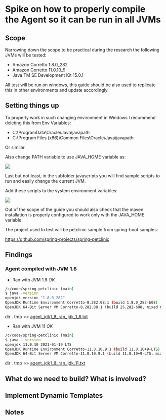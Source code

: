 # Spike on how to properly compile the Agent so it can be run in all JVMs 

## Scope

Narrowing down the scope to be practical during the research the following JVMs will be tested:

- Amazon Corretto 1.8.0_282
- Amazon Corretto 11.0.10_9
- Java TM SE Development Kit 15.0.1

All test will be run on windows, this guide should be also used to replicate this in other environments and update accordingly.


## Setting things up
To properly work in such changing environment in Windows I recommend deleting this from Env Variables:
 - C:\ProgramData\Oracle\Java\javapath
- C:\Program Files (x86)\Common Files\Oracle\Java\javapath

Or similar.

Also change PATH variable to use JAVA_HOME variable as:

![](https://www.happycoders.eu/wp-content/uploads/2019/07/Path_1.png)

Last but not least, in the subfolder javascripts you will find sample scripts to run and easily change the current JVM.


Add these scripts to the system environment variables:

![](https://www.happycoders.eu/wp-content/uploads/2019/07/Path_scripts.png)

Out of the scope of the guide you should also check that the maven installation is properly configured to work only with the JAVA_HOME variable.

The project used to test will be petclinic sample from spring-boot samples:

https://github.com/spring-projects/spring-petclinic

## Findings

### Agent compiled with JVM 1.8
* Ran with JVM 1.8 *OK*
``` bash
/c/code/spring-petclinic (main)
$ java -version
openjdk version "1.8.0_282"
OpenJDK Runtime Environment Corretto-8.282.08.1 (build 1.8.0_282-b08)
OpenJDK 64-Bit Server VM Corretto-8.282.08.1 (build 25.282-b08, mixed mode)
```
 dir *.* tmp >> [agent_jdk1_8_ran_jdk_1_8.txt](results/agent_jdk1_8_ran_jdk_1_8.txt)


* Ran with JVM 11  *OK*
``` bash
/c/code/spring-petclinic (main)
$ java --version
openjdk 11.0.10 2021-01-19 LTS
OpenJDK Runtime Environment Corretto-11.0.10.9.1 (build 11.0.10+9-LTS)
OpenJDK 64-Bit Server VM Corretto-11.0.10.9.1 (build 11.0.10+9-LTS, mixed mode)
```
dir *.* tmp >> [agent_jdk1_8_ran_jdk_11.txt](results/agent_jdk1_8_ran_jdk_11.txt)

## What do we need to build? What is involved?

## Implement Dynamic Templates


## Notes

